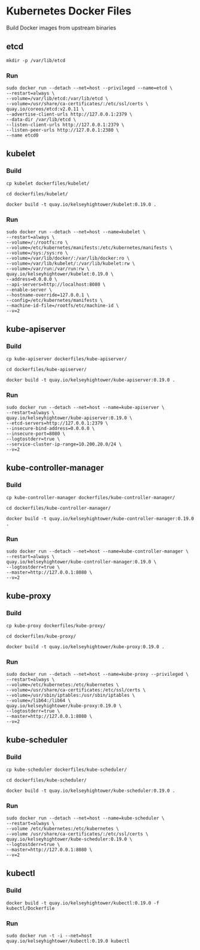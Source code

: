 # Kubernetes Docker Files

Build Docker images from upstream binaries

## etcd

```
mkdir -p /var/lib/etcd
```

### Run

```
sudo docker run --detach --net=host --privileged --name=etcd \
--restart=always \
--volume=/var/lib/etcd:/var/lib/etcd \
--volume=/usr/share/ca-certificates/:/etc/ssl/certs \
quay.io/coreos/etcd:v2.0.11 \
--advertise-client-urls http://127.0.0.1:2379 \
--data-dir /var/lib/etcd \
--listen-client-urls http://127.0.0.1:2379 \
--listen-peer-urls http://127.0.0.1:2380 \
--name etcd0
```

## kubelet

### Build

```
cp kubelet dockerfiles/kubelet/
```

```
cd dockerfiles/kubelet/
```

```
docker build -t quay.io/kelseyhightower/kubelet:0.19.0 .
```

### Run

```
sudo docker run --detach --net=host --name=kubelet \
--restart=always \
--volume=/:/rootfs:ro \
--volume=/etc/kubernetes/manifests:/etc/kubernetes/manifests \
--volume=/sys:/sys:ro \
--volume=/var/lib/docker/:/var/lib/docker:ro \
--volume=/var/lib/kubelet/:/var/lib/kubelet:rw \
--volume=/var/run:/var/run:rw \
quay.io/kelseyhightower/kubelet:0.19.0 \
--address=0.0.0.0 \
--api-servers=http://localhost:8080 \
--enable-server \
--hostname-override=127.0.0.1 \
--config=/etc/kubernetes/manifests \
--machine-id-file=/rootfs/etc/machine-id \
--v=2
```

## kube-apiserver

### Build

```
cp kube-apiserver dockerfiles/kube-apiserver/
```

```
cd dockerfiles/kube-apiserver/
```

```
docker build -t quay.io/kelseyhightower/kube-apiserver:0.19.0 .
```

### Run

```
sudo docker run --detach --net=host --name=kube-apiserver \
--restart=always \
quay.io/kelseyhightower/kube-apiserver:0.19.0 \
--etcd-servers=http://127.0.0.1:2379 \
--insecure-bind-address=0.0.0.0 \
--insecure-port=8080 \
--logtostderr=true \
--service-cluster-ip-range=10.200.20.0/24 \
--v=2
```

## kube-controller-manager

### Build

```
cp kube-controller-manager dockerfiles/kube-controller-manager/
```

```
cd dockerfiles/kube-controller-manager/
```

```
docker build -t quay.io/kelseyhightower/kube-controller-manager:0.19.0 .
```

### Run

```
sudo docker run --detach --net=host --name=kube-controller-manager \
--restart=always \
quay.io/kelseyhightower/kube-controller-manager:0.19.0 \
--logtostderr=true \
--master=http://127.0.0.1:8080 \
--v=2
```

## kube-proxy

### Build

```
cp kube-proxy dockerfiles/kube-proxy/
```

```
cd dockerfiles/kube-proxy/
```

```
docker build -t quay.io/kelseyhightower/kube-proxy:0.19.0 .
```

### Run

```
sudo docker run --detach --net=host --name=kube-proxy --privileged \
--restart=always \
--volume=/etc/kubernetes:/etc/kubernetes \
--volume=/usr/share/ca-certificates:/etc/ssl/certs \
--volume=/usr/sbin/iptables:/usr/sbin/iptables \
--volume=/lib64:/lib64 \
quay.io/kelseyhightower/kube-proxy:0.19.0 \
--logtostderr=true \
--master=http://127.0.0.1:8080 \
--v=2
```

## kube-scheduler

### Build

```
cp kube-scheduler dockerfiles/kube-scheduler/
```

```
cd dockerfiles/kube-scheduler/
```

```
docker build -t quay.io/kelseyhightower/kube-scheduler:0.19.0 .
```

### Run

```
sudo docker run --detach --net=host --name=kube-scheduler \
--restart=always \
--volume /etc/kubernetes:/etc/kubernetes \
--volume /usr/share/ca-certificates/:/etc/ssl/certs \
quay.io/kelseyhightower/kube-scheduler:0.19.0 \
--logtostderr=true \
--master=http://127.0.0.1:8080 \
--v=2
```

## kubectl

### Build

```
docker build -t quay.io/kelseyhightower/kubectl:0.19.0 -f kubectl/Dockerfile
```

### Run

```
sudo docker run -t -i --net=host quay.io/kelseyhightower/kubectl:0.19.0 kubectl
```
